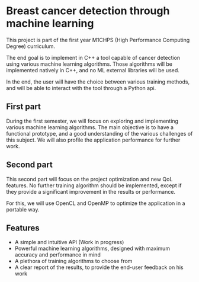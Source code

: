 # Breast cancer detection through machine learning

This project is part of the first year M1CHPS (High Performance Computing Degree) curriculum.

The end goal is to implement in C++ a tool capable of cancer detection using various machine learning algorithms. Those
algorithms will be implemented natively in C++, and no ML external libraries will be used.

In the end, the user will have the choice between various training methods, and will be able to interact with the tool
through a Python api.

## First part

During the first semester, we will focus on exploring and implementing various machine learning algorithms. The main
objective is to have a functional prototype, and a good understanding of the various challenges of this subject. We will
also profile the application performance for further work.

## Second part

This second part will focus on the project optimization and new QoL features. No further training algorithm should be
implemented, except if they provide a significant improvement in the results or performance.

For this, we will use OpenCL and OpenMP to optimize the application in a portable way.

## Features

* A simple and intuitive API (Work in progress)
* Powerful machine learning algorithms, designed with maximum accuracy and performance in mind
* A plethora of training algorithms to choose from
* A clear report of the results, to provide the end-user feedback on his work
